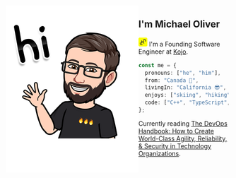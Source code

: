 <img align="left" width="300" src="hi.png">

## I'm Michael Oliver

<img src="kojo.png" /> I'm a Founding Software Engineer at [Kojo](https://www.usekojo.com/).

```ts
const me = {
  pronouns: ["he", "him"],
  from: "Canada 🍁",
  livingIn: "California 😎",
  enjoys: ["skiing", "hiking", "gaming", "traveling"],
  code: ["C++", "TypeScript", "Python", "Elixir", "Rust"],​​
};
```
Currently reading [The DevOps Handbook: How to Create World-Class Agility, Reliability, & Security in Technology Organizations](https://www.amazon.com/dp/1950508404/).
